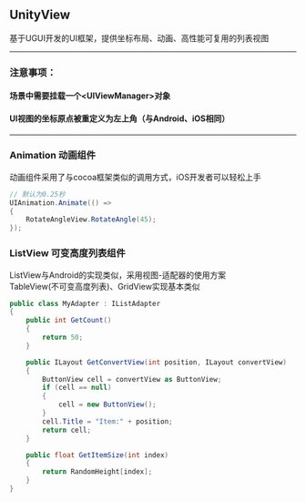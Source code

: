 ## UnityView
基于UGUI开发的UI框架，提供坐标布局、动画、高性能可复用的列表视图
* * *
### 注意事项：
#### 场景中需要挂载一个\<UIViewManager\>对象
#### UI视图的坐标原点被重定义为左上角（与Android、iOS相同）
* * *
### Animation 动画组件
动画组件采用了与cocoa框架类似的调用方式，iOS开发者可以轻松上手
```C#
// 默认为0.25秒
UIAnimation.Animate(() =>
{
    RotateAngleView.RotateAngle(45);
});
```
### ListView 可变高度列表组件
ListView与Android的实现类似，采用视图-适配器的使用方案</br>
TableView(不可变高度列表)、GridView实现基本类似
```C#
public class MyAdapter : IListAdapter
{
    public int GetCount()
    {
        return 50;
    }

    public ILayout GetConvertView(int position, ILayout convertView)
    {
        ButtonView cell = convertView as ButtonView;
        if (cell == null)
        {
            cell = new ButtonView();
        }
        cell.Title = "Item:" + position;
        return cell;
    }

    public float GetItemSize(int index)
    {
        return RandomHeight[index];
    }
}
```
